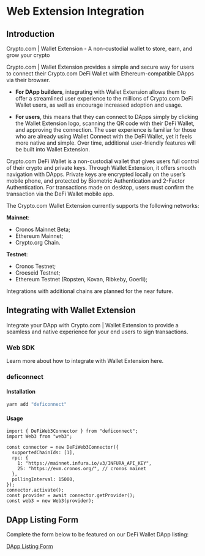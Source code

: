 # Web Extension Integration

## Introduction

Crypto.com | Wallet Extension - A non-custodial wallet to store, earn, and grow your crypto

Crypto.com | Wallet Extension provides a simple and secure way for users to connect their Crypto.com DeFi Wallet with Ethereum-compatible DApps via their browser.

- **For DApp builders**, integrating with Wallet Extension allows them to offer a streamlined user experience to the millions of Crypto.com DeFi Wallet users, as well as encourage increased adoption and usage.

- **For users**, this means that they can connect to DApps simply by clicking the Wallet Extension logo, scanning the QR code with their DeFi Wallet, and approving the connection. The user experience is familiar for those who are already using Wallet Connect with the DeFi Wallet, yet it feels more native and simple. Over time, additional user-friendly features will be built into Wallet Extension.

Crypto.com DeFi Wallet is a non-custodial wallet that gives users full control of their crypto and private keys. Through Wallet Extension, it offers smooth navigation with DApps. Private keys are encrypted locally on the user’s mobile phone, and protected by Biometric Authentication and 2-Factor Authentication. For transactions made on desktop, users must confirm the transaction via the DeFi Wallet mobile app.

The Crypto.com Wallet Extension currently supports the following networks:

**Mainnet**:

- Cronos Mainnet Beta;
- Ethereum Mainnet;
- Crypto.org Chain.

**Testnet**:

- Cronos Testnet;
- Croeseid Testnet;
- Ethereum Testnet (Ropsten, Kovan, Ribkeby, Goerli);

Integrations with additional chains are planned for the near future.

## Integrating with Wallet Extension

Integrate your DApp with Crypto.com | Wallet Extension to provide a seamless and native experience for your end users to sign transactions.

### Web SDK

Learn more about how to integrate with Wallet Extension here.

### deficonnect

#### Installation

```bash
yarn add "deficonnect"
```

#### Usage

```tsx
import { DeFiWeb3Connector } from "deficonnect";
import Web3 from "web3";

const connector = new DeFiWeb3Connector({
  supportedChainIds: [1],
  rpc: {
    1: "https://mainnet.infura.io/v3/INFURA_API_KEY",
    25: "https://evm.cronos.org/", // cronos mainet
  },
  pollingInterval: 15000,
});
connector.activate();
const provider = await connector.getProvider();
const web3 = new Web3(provider);
```

## DApp Listing Form

Complete the form below to be featured on our DeFi Wallet DApp listing:

[DApp Listing Form](https://crypto-com.typeform.com/to/bRvudlYV)
